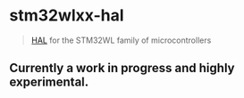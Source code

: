 # stm32wlxx-hal

> [HAL](https://crates.io/crates/embedded-hal) for the STM32WL family of microcontrollers

## Currently a work in progress and highly experimental.

